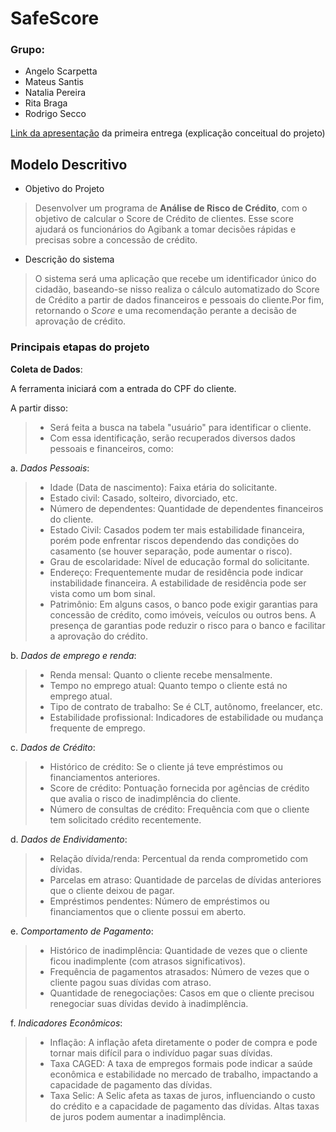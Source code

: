 # **SafeScore**

### Grupo:
 - Angelo Scarpetta
 - Mateus Santis
 - Natalia Pereira
 - Rita Braga
 - Rodrigo Secco

[Link da apresentação](https://www.canva.com/design/DAGfjV1RWsU/nKGBeEqB3O0EstHfblp6ig/view?utm_content=DAGfjV1RWsU&utm_campaign=designshare&utm_medium=link2&utm_source=uniquelinks&utlId=h1a22001f43#1) da primeira entrega (explicação conceitual do projeto)

## Modelo Descritivo

* Objetivo do Projeto
> Desenvolver um programa de **Análise de Risco de Crédito**, com o objetivo de calcular o Score de Crédito de clientes. Esse score ajudará os funcionários do Agibank a tomar decisões rápidas e precisas sobre a concessão de crédito.

* Descrição do sistema

> O sistema será uma aplicação que recebe um identificador único do cidadão, baseando-se nisso realiza o cálculo automatizado do Score de Crédito a partir de dados financeiros e pessoais do cliente.Por fim, retornando o *Score* e uma recomendação perante a decisão de aprovação de crédito.

### Principais etapas do projeto

**Coleta de Dados**:
   
A ferramenta iniciará com a entrada do CPF do cliente.

A partir disso:
> * Será feita a busca na tabela "usuário" para identificar o cliente.
> * Com essa identificação, serão recuperados diversos dados pessoais e financeiros, como:
  
a. *Dados Pessoais*:

> * Idade (Data de nascimento): Faixa etária do solicitante.
> * Estado civil: Casado, solteiro, divorciado, etc.
> * Número de dependentes: Quantidade de dependentes financeiros do cliente.
> * Estado Civil: Casados podem ter mais estabilidade financeira, porém pode enfrentar riscos dependendo das condições do casamento (se houver separação, pode aumentar o risco).
> * Grau de escolaridade: Nível de educação formal do solicitante.
> * Endereço: Frequentemente mudar de residência pode indicar instabilidade financeira. A estabilidade de residência pode ser vista como um bom sinal.
> * Patrimônio: Em alguns casos, o banco pode exigir garantias para concessão de crédito, como imóveis, veículos ou outros bens. A presença de garantias pode reduzir o risco para o banco e facilitar a aprovação do crédito.

b. *Dados de emprego e renda*:

> * Renda mensal: Quanto o cliente recebe mensalmente.
> * Tempo no emprego atual: Quanto tempo o cliente está no emprego atual.
> * Tipo de contrato de trabalho: Se é CLT, autônomo, freelancer, etc.
> * Estabilidade profissional: Indicadores de estabilidade ou mudança frequente de emprego.

c. *Dados de Crédito*:

> * Histórico de crédito: Se o cliente já teve empréstimos ou financiamentos anteriores.
> * Score de crédito: Pontuação fornecida por agências de crédito que avalia o risco de inadimplência do cliente.
> * Número de consultas de crédito: Frequência com que o cliente tem solicitado crédito recentemente.

d. *Dados de Endividamento*:

> * Relação dívida/renda: Percentual da renda comprometido com dívidas.
> * Parcelas em atraso: Quantidade de parcelas de dívidas anteriores que o cliente deixou de pagar.
> * Empréstimos pendentes: Número de empréstimos ou financiamentos que o cliente possui em aberto.

e. *Comportamento de Pagamento*:

> * Histórico de inadimplência: Quantidade de vezes que o cliente ficou inadimplente (com atrasos significativos).
> * Frequência de pagamentos atrasados: Número de vezes que o cliente pagou suas dívidas com atraso.
> * Quantidade de renegociações: Casos em que o cliente precisou renegociar suas dívidas devido à inadimplência.

f. *Indicadores Econômicos*:

> * Inflação: A inflação afeta diretamente o poder de compra e pode tornar mais difícil para o indivíduo pagar suas dívidas.
> * Taxa CAGED: A taxa de empregos formais pode indicar a saúde econômica e estabilidade no mercado de trabalho, impactando a capacidade de pagamento das dívidas.
> * Taxa Selic: A Selic afeta as taxas de juros, influenciando o custo do crédito e a capacidade de pagamento das dívidas. Altas taxas de juros podem aumentar a inadimplência.





